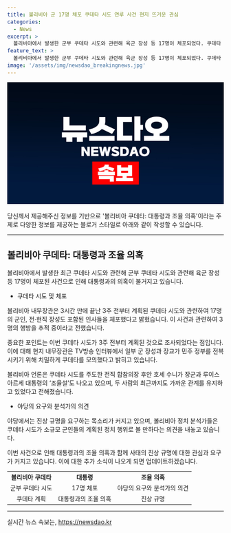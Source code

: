 ```yaml
---
title: 볼리비아 군 17명 체포 쿠데타 시도 연루 사건 현지 뜨거운 관심
categories:
  - News
excerpt: >
  볼리비아에서 발생한 군부 쿠데타 시도와 관련해 육군 장성 등 17명이 체포되었다. 쿠데타 계획은 3주 전부터 진행된 것으로 조사됐으며, 대통령의 암묵적 지시에 따른 것으로 의심됨. 야당과 분석가들은 진상규명을 요구하고 있으며, 사태의 예상치 못한 방향으로 흘러가고 있음에 대한 우려가 커지고 있다.
feature_text: >
  볼리비아에서 발생한 군부 쿠데타 시도와 관련해 육군 장성 등 17명이 체포되었다. 쿠데타 계획은 3주 전부터 진행된 것으로 조사됐으며, 대통령의 암묵적 지시에 따른 것으로 의심됨. 야당과 분석가들은 진상규명을 요구하고 있으며, 사태의 예상치 못한 방향으로 흘러가고 있음에 대한 우려가 커지고 있다.
image: '/assets/img/newsdao_breakingnews.jpg'
---
```


<p><img src="/assets/img/newsdao_breakingnews.jpg" alt="koreaapp 속보" /></p>

<p>당신께서 제공해주신 정보를 기반으로 '볼리비아 쿠데타: 대통령과 조율 의혹'이라는 주제로 다양한 정보를 제공하는 블로거 스타일로 아래와 같이 작성할 수 있습니다.</p>

<hr />

<h2 data-ke-size="size26">볼리비아 쿠데타: 대통령과 조율 의혹</h2>

<p>볼리비아에서 발생한 최근 쿠데타 시도와 관련해 군부 쿠데타 시도와 관련해 육군 장성 등 17명이 체포된 사건으로 인해 대통령과의 의혹이 불거지고 있습니다.</p>

<ul>
  <li>쿠데타 시도 및 체포</li>
</ul>

<p>볼리비아 내무장관은 3시간 만에 끝난 3주 전부터 계획된 쿠데타 시도와 관련하여 17명의 군인, 전·현직 장성도 포함된 인사들을 체포했다고 밝혔습니다. 이 사건과 관련하여 3명의 행방을 추적 중이라고 전했습니다.</p>

<p data-ke-size="size16"></p>

<p>중요한 포인트는 이번 쿠데타 시도가 3주 전부터 계획된 것으로 조사되었다는 점입니다. 이에 대해 현지 내무장관은 TV방송 인터뷰에서 일부 군 장성과 장교가 민주 정부를 전복시키기 위해 치밀하게 쿠데타를 모의했다고 밝히고 있습니다.</p>

<p>볼리비아 언론은 쿠데타 시도를 주도한 전직 합참의장 후안 호세 수니가 장군과 루이스 아르세 대통령의 ‘조율설’도 나오고 있으며, 두 사람의 최근까지도 가까운 관계를 유지하고 있었다고 전해졌습니다.</p>

<ul>
  <li>야당의 요구와 분석가의 의견</li>
</ul>

<p>야당에서는 진상 규명을 요구하는 목소리가 커지고 있으며, 볼리비아 정치 분석가들은 쿠데타 시도가 소규모 군인들의 계획된 정치 행위로 볼 만하다는 의견을 내놓고 있습니다.</p>

<p>이번 사건으로 인해 대통령과의 조율 의혹과 함께 사태의 진상 규명에 대한 관심과 요구가 커지고 있습니다. 이에 대한 추가 소식이 나오게 되면 업데이트하겠습니다.</p>

<table>
  <tr>
    <td style="text-align: center; height: 17px;"><b>볼리비아 쿠데타</b></td>
    <td style="text-align: center; height: 17px;"><b>대통령</b></td>
    <td style="text-align: center; height: 17px;"><b>조율 의혹</b></td>
  </tr>
  <tr>
    <td style="text-align: center;">군부 쿠데타 시도</td>
    <td style="text-align: center;">17명 체포</td>
    <td style="text-align: center;">야당의 요구와 분석가의 의견</td>
  </tr>
  <tr>
    <td style="text-align: center;">쿠데타 계획</td>
    <td style="text-align: center;">대통령과의 조율 의혹</td>
    <td style="text-align: center;">진상 규명</td>
  </tr>
</table>

<hr />
실시간 뉴스 속보는, <a href="https://newsdao.kr" rel="dofollow">https://newsdao.kr</a>


